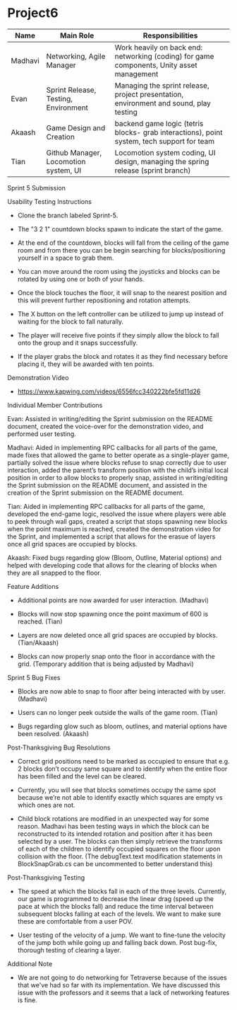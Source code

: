 # Project6

Name | Main Role | Responsibilities 
--- | --- | ---
Madhavi | Networking, Agile Manager | Work heavily on back end: networking (coding) for game components, Unity asset management
Evan | Sprint Release, Testing, Environment | Managing the sprint release, project presentation, environment and sound, play testing
Akaash | Game Design and Creation | backend game logic (tetris blocks- grab interactions), point system, tech support for team
Tian | Github Manager, Locomotion system, UI | Locomotion system coding, UI design, managing the spring release (sprint branch)

Sprint 5 Submission 

Usability Testing Instructions

- Clone the branch labeled Sprint-5.

- The "3 2 1" countdown blocks spawn to indicate the start of the game.

- At the end of the countdown, blocks will fall from the ceiling of the game room and from there you can be begin searching for blocks/positioning yourself in a space to grab them.

- You can move around the room using the joysticks and blocks can be rotated by using one or both of your hands.

- Once the block touches the floor, it will snap to the nearest position and this will prevent further repositioning and rotation attempts.

- The X button on the left controller can be utilized to jump up instead of waiting for the block to fall naturally.

- The player will receive five points if they simply allow the block to fall onto the group and it snaps successfully.

- If the player grabs the block and rotates it as they find necessary before placing it, they will be awarded with ten points.

Demonstration Video

- https://www.kapwing.com/videos/6556fcc340222bfe5fd11d26

Individual Member Contributions

Evan: Assisted in writing/editing the Sprint submission on the README document, created the voice-over for the demonstration video, and performed user testing.

Madhavi: Aided in implementing RPC callbacks for all parts of the game, made fixes that allowed the game to better operate as a single-player game, partially solved the issue where blocks refuse to snap correctly due to user interaction, added the parent’s transform position with the child’s initial local position in order to allow blocks to properly snap, assisted in writing/editing the Sprint submission on the README document, and assisted in the creation of the Sprint submission on the README document.

Tian: Aided in implementing RPC callbacks for all parts of the game, developed the end-game logic, resolved the issue where players were able to peek through wall gaps, created a script that stops spawning new blocks when the point maximum is reached, created the demonstration video for the Sprint, and implemented a script that allows for the erasue of layers once all grid spaces are occupied by blocks.

Akaash: Fixed bugs regarding glow (Bloom, Outline, Material options) and helped with developing code that allows for the clearing of blocks when they are all snapped to the floor.

Feature Additions

- Additional points are now awarded for user interaction. (Madhavi)

- Blocks will now stop spawning once the point maximum of 600 is reached. (Tian)

- Layers are now deleted once all grid spaces are occupied by blocks. (Tian/Akaash)

- Blocks can now properly snap onto the floor in accordance with the grid. (Temporary addition that is being adjusted by Madhavi)

Sprint 5 Bug Fixes

- Blocks are now able to snap to floor after being interacted with by user. (Madhavi)

- Users can no longer peek outside the walls of the game room. (Tian)

- Bugs regarding glow such as bloom, outlines, and material options have been resolved. (Akaash)

Post-Thanksgiving Bug Resolutions

- Correct grid positions need to be marked as occupied to ensure that e.g. 2 blocks don’t occupy same square and to identify when the entire floor has been filled and the level can be cleared. 

- Currently, you will see that blocks sometimes occupy the same spot because we’re not able to identify exactly which squares are empty vs which ones are not.

- Child block rotations are modified in an unexpected way for some reason. Madhavi has been testing ways in which the block can be reconstructed to its intended rotation and position after it has been selected by a user. The blocks can then simply retrieve the transforms of each of the children to identify occupied squares on the floor upon collision with the floor. (The debugText.text modification statements in BlockSnapGrab.cs can be uncommented to better understand this)

Post-Thanksgiving Testing

- The speed at which the blocks fall in each of the three levels. Currently, our game is programmed to decrease the linear drag (speed up the pace at which the blocks fall) and reduce the time interval between subsequent blocks falling at each of the levels. We want to make sure these are comfortable from a user POV.

- User testing of the velocity of a jump. We want to fine-tune the velocity of the jump both while going up and falling back down.
Post bug-fix, thorough testing of clearing a layer.

Additional Note

- We are not going to do networking for Tetraverse because of the issues that we've had so far with its implementation. We have discussed this issue with the professors and it seems that a lack of networking features is fine.

